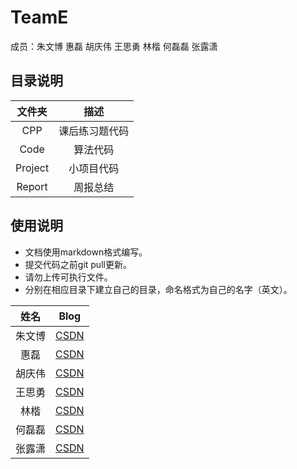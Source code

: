 # TeamE
成员：朱文博 惠磊 胡庆伟 王思勇 林楷 何磊磊 张露潇

## 目录说明
|文件夹|描述|
|:---:|:---:|
|CPP|课后练习题代码|
|Code|算法代码|
|Project|小项目代码|
|Report|周报总结|

## 使用说明
* 文档使用markdown格式编写。
* 提交代码之前git pull更新。
* 请勿上传可执行文件。
* 分别在相应目录下建立自己的目录，命名格式为自己的名字（英文）。

|姓名|Blog|
|:---:|:---:|  
|朱文博|[CSDN](https://blog.csdn.net/weixin_42250655)|
|惠磊|[CSDN](https://me.csdn.net/qq_43701555)|
|胡庆伟|[CSDN](https://blog.csdn.net/qq_43769572)|
|王思勇|[CSDN](https://blog.csdn.net/Stuart0838)|
|林楷|[CSDN](https://blog.csdn.net/qq_45858169)|
|何磊磊|[CSDN](https://me.csdn.net/weixin_45868783)|
|张露潇|[CSDN](https://me.csdn.net/m0_37264106)|
